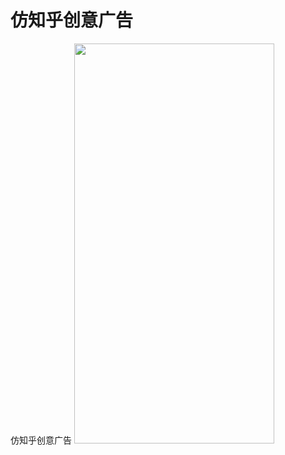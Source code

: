 # 仿知乎创意广告
仿知乎创意广告
<img src="https://raw.githubusercontent.com/hongyangAndroid/demo_rvadimage/master/anim1.gif" width=320 height=640>

